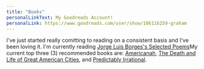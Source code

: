 ```yaml
---
title: "Books"
personalLinkText: My Goodreads Account!
personalLink: https://www.goodreads.com/user/show/106116259-graham
---
```


I've just started really comitting to reading on a consistent basis and I've been loving it. I'm currently reading [Jorge Luis Borges's Selected Poems](https://www.goodreads.com/book/show/109237.Selected_Poems)My current top three (3) recommended books are: [Americanah](https://www.goodreads.com/book/show/15796700-americanah), [The Death and Life of Great American Cities](https://www.goodreads.com/book/show/30833.The_Death_and_Life_of_Great_American_Cities), and [Predictably Irrational](https://www.goodreads.com/book/show/1713426.Predictably_Irrational).
